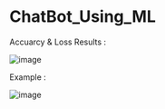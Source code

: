 # ChatBot_Using_ML

Accuarcy & Loss Results : 

![image](https://user-images.githubusercontent.com/54996146/129956150-a18f785c-1715-4fcc-b6bd-b1eaede98f23.png)

Example : 

![image](https://user-images.githubusercontent.com/54996146/129963786-6854bb27-7196-4b2a-bd73-2d7125511902.png)

